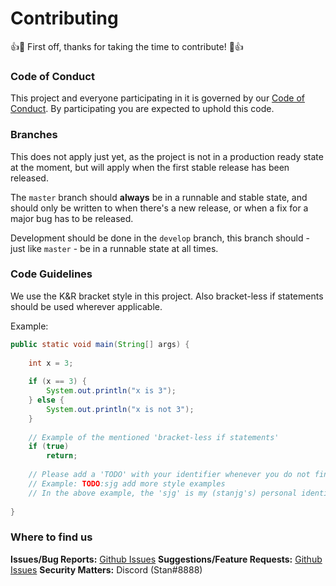# Contributing

👍🎉 First off, thanks for taking the time to contribute! 🎉👍

### Code of Conduct
This project and everyone participating in it is governed by our [Code of Conduct](https://github.com/stanjg/Ptero4J/blob/master/CODE_OF_CONDUCT.md). By participating you are expected to uphold this code.

### Branches
This does not apply just yet, as the project is not in a production ready state at the moment, but will apply when the first stable release has been released.

The `master` branch should **always** be in a runnable and stable state, and should only be written to when there's a new release, or when a fix for a major bug has to be released.

Development should be done in the `develop` branch, this branch should - just like `master` - be in a runnable state at all times.

### Code Guidelines
We use the K&R bracket style in this project. Also bracket-less if statements should be used wherever applicable.

Example:
```java
public static void main(String[] args) {
    
    int x = 3;
    
    if (x == 3) {
        System.out.println("x is 3");    
    } else {
        System.out.println("x is not 3");
    }
    
    // Example of the mentioned 'bracket-less if statements'
    if (true)
        return;
    
    // Please add a 'TODO' with your identifier whenever you do not finish anything, or when you sense it could be improved later on
    // Example: TODO:sjg add more style examples
    // In the above example, the 'sjg' is my (stanjg's) personal identiefier, choose your own.
    
}
```

### Where to find us
**Issues/Bug Reports:** [Github Issues](https://github.com/stanjg/Ptero4J/issues)
**Suggestions/Feature Requests:** [Github Issues](https://github.com/stanjg/Ptero4J/issues)
**Security Matters:** Discord (Stan#8888)